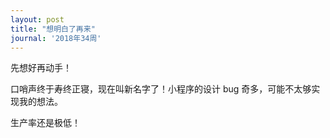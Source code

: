 ```yaml
---
layout: post
title: "想明白了再来"
journal: '2018年34周'
---
```


先想好再动手！

口哨声终于寿终正寝，现在叫新名字了！小程序的设计 bug 奇多，可能不太够实现我的想法。

生产率还是极低！
